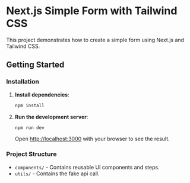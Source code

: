 # Next.js Simple Form with Tailwind CSS

This project demonstrates how to create a simple form using Next.js and Tailwind CSS.

## Getting Started

### Installation

1. **Install dependencies**:

    ```bash
    npm install
    ```

2. **Run the development server**:

    ```bash
    npm run dev
    ```

    Open [http://localhost:3000](http://localhost:3000) with your browser to see the result.

### Project Structure

- `components/` - Contains reusable UI components and steps.
- `utils/` - Contains the fake api call.
